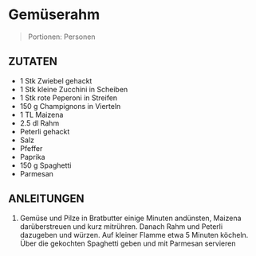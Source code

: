 # Gemüserahm

> Portionen:  Personen

## ZUTATEN

* 1 Stk Zwiebel gehackt
* 1 Stk kleine Zucchini in Scheiben
* 1 Stk rote Peperoni in Streifen
* 150 g Champignons in Vierteln
* 1 TL Maizena
* 2.5 dl Rahm
* Peterli gehackt
* Salz
* Pfeffer
* Paprika
* 150 g Spaghetti
* Parmesan

## ANLEITUNGEN
1. Gemüse und Pilze in Bratbutter einige Minuten andünsten, Maizena darüberstreuen und kurz mitrühren. Danach Rahm und Peterli dazugeben und würzen. Auf kleiner Flamme etwa 5 Minuten köcheln. Über die gekochten Spaghetti geben und mit Parmesan servieren


